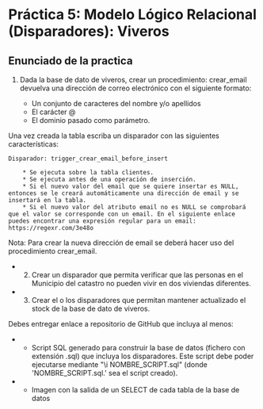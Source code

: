 # Práctica 5: Modelo Lógico Relacional (Disparadores): Viveros

## Enunciado de la practica

1. Dada la base de dato de viveros, crear un procedimiento: crear_email devuelva una dirección de correo electrónico con el siguiente formato:

    * Un conjunto de caracteres del nombre y/o apellidos
    * El carácter @
    * El dominio pasado como parámetro.

Una vez creada la tabla escriba un disparador con las siguientes características:

    Disparador: trigger_crear_email_before_insert
    
        * Se ejecuta sobre la tabla clientes.
        * Se ejecuta antes de una operación de inserción.
        * Si el nuevo valor del email que se quiere insertar es NULL, entonces se le creará automáticamente una dirección de email y se insertará en la tabla.
        * Si el nuevo valor del atributo email no es NULL se comprobará que el valor se corresponde con un email. En el siguiente enlace puedes encontrar una expresión regular para un email: https://regexr.com/3e48o

Nota: Para crear la nueva dirección de email se deberá hacer uso del procedimiento crear_email.

* 2. Crear un disparador que permita verificar que las personas en el Municipio del catastro no pueden vivir en dos viviendas diferentes.

* 3. Crear el o los disparadores que permitan mantener actualizado el stock de la base de dato de viveros.

Debes entregar enlace a repositorio de GitHub que incluya al menos:

* - Script SQL generado para construir la base de datos (fichero con extensión .sql) que incluya los disparadores. Este script debe poder ejecutarse mediante "\i NOMBRE_SCRIPT.sql" (donde 'NOMBRE_SCRIPT.sql.' sea el script creado).  

* - Imagen con la salida de un SELECT de cada tabla de la base de datos
